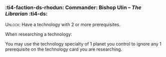 ### :ti4-faction-ds-rhodun: **Commander**: Bishop Ulin – _The Librarian_ :ti4-ds:
<span style="font-variant:small-caps;">Unlock</span>: Have a technology with 2 or more prerequisites.

When researching a technology:

You may use the technology specialty of 1 planet you control to ignore any 1 prerequisite on the technology card you are researching.
